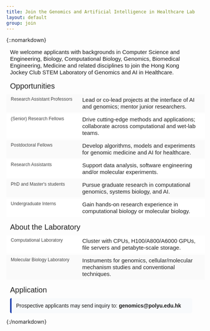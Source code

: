 ```yaml
---
title: Join the Genomics and Artificial Intelligence in Healthcare Lab
layout: default
group: join
---
```


{::nomarkdown}

<div class="container-fluid p-0 mt-5">
  <div class="row">
    <div class="col-md-12">
      <!-- Join标题已删除 -->
    </div>
  </div>
</div>

<style>
/* 采用Software页面的样式体系 */
.software-item {
  width: 100%;
  padding: 6px 12px;
  margin-bottom: 4px;
  border-bottom: none !important;
  font-size: 15px;
  display: flex;
  align-items: flex-start;
  font-family: Arial, Helvetica, sans-serif;
  line-height: 1.2;
}
.software-item:nth-child(even) {
  background-color: #ffffff;
}
.software-item:nth-child(odd) {
  background-color: #fafafa;
}
.software-name {
  min-width: 180px;
  margin-right: 10px;
  font-size: 12px;
  color: #444;
  font-weight: 500;
  font-family: Arial, Helvetica, sans-serif;
}
.software-description {
  flex: 1;
  font-family: Arial, Helvetica, sans-serif;
  font-size: 15px;
  max-width: 98%;
  color: #222;
  letter-spacing: normal;
}
.section-header {
  font-size: 20px;
  margin-top: 16px;
  margin-bottom: 10px;
  font-family: Arial, Helvetica, sans-serif;
  color: #222;
  font-weight: 500;
  padding-left: 10px;
}
h1.page-header {
  font-size: 26px;
  font-weight: 500;
  margin-bottom: 15px;
  font-family: Arial, Helvetica, sans-serif;
  color: #222;
}
a {
  color: #1a73e8;
  text-decoration: none;
  font-family: Arial, Helvetica, sans-serif;
}
a:hover { text-decoration: none; }
.intro-text {
  font-family: Arial, Helvetica, sans-serif;
  font-size: 15px;
  line-height: 1.2;
  margin-bottom: 10px;
  padding-left: 10px;
  padding-right: 10px;
}
.contact-box {
  background-color: #f8fafc;
  padding: 12px;
  border-left: 4px solid #1e40af;
  border-radius: 4px;
  margin: 8px 10px 0 10px;
  font-family: Arial, Helvetica, sans-serif;
}
</style>

<div class="container-fluid p-0">
  <p class="intro-text">We welcome applicants with backgrounds in Computer Science and Engineering, Biology, Computational Biology, Genomics, Biomedical Engineering, Medicine and related disciplines to join the Hong Kong Jockey Club STEM Laboratory of Genomics and AI in Healthcare.</p>

  <h2 class="section-header">Opportunities</h2>

  <div class="software-item">
    <div class="software-name">Research Assistant Professors</div>
    <div class="software-description">Lead or co-lead projects at the interface of AI and genomics; mentor junior researchers.</div>
  </div>

  <div class="software-item">
    <div class="software-name">(Senior) Research Fellows</div>
    <div class="software-description">Drive cutting-edge methods and applications; collaborate across computational and wet-lab teams.</div>
  </div>

  <div class="software-item">
    <div class="software-name">Postdoctoral Fellows</div>
    <div class="software-description">Develop algorithms, models and experiments for genomic medicine and AI for healthcare.</div>
  </div>

  <div class="software-item">
    <div class="software-name">Research Assistants</div>
    <div class="software-description">Support data analysis, software engineering and/or molecular experiments.</div>
  </div>

  <div class="software-item">
    <div class="software-name">PhD and Master's students</div>
    <div class="software-description">Pursue graduate research in computational genomics, systems biology, and AI.</div>
  </div>

  <div class="software-item">
    <div class="software-name">Undergraduate Interns</div>
    <div class="software-description">Gain hands-on research experience in computational biology or molecular biology.</div>
  </div>

  <h2 class="section-header">About the Laboratory</h2>

  <div class="software-item">
    <div class="software-name">Computational Laboratory</div>
    <div class="software-description">Cluster with CPUs, H100/A800/A6000 GPUs, file servers and petabyte-scale storage.</div>
  </div>

  <div class="software-item">
    <div class="software-name">Molecular Biology Laboratory</div>
    <div class="software-description">Instruments for genomics, cellular/molecular mechanism studies and conventional techniques.</div>
  </div>

  <h2 class="section-header">Application</h2>

  <div class="contact-box">
    Prospective applicants may send inquiry to: <strong>genomics@polyu.edu.hk</strong>
  </div>
</div>

{:/nomarkdown}
